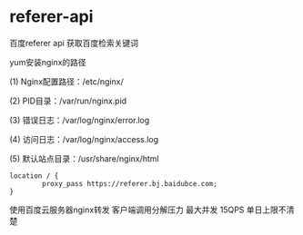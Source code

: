 # referer-api
百度referer api 获取百度检索关键词


yum安装nginx的路径

(1) Nginx配置路径：/etc/nginx/ 

(2) PID目录：/var/run/nginx.pid 

(3) 错误日志：/var/log/nginx/error.log 

(4) 访问日志：/var/log/nginx/access.log 

(5) 默认站点目录：/usr/share/nginx/html

    location / {
            proxy_pass https://referer.bj.baidubce.com;
    }
使用百度云服务器nginx转发  客户端调用分解压力
最大并发   15QPS 
单日上限不清楚